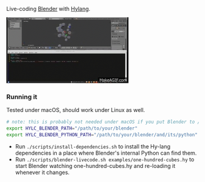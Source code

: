 Live-coding [Blender](http://blender3d.org/) with [Hylang](http://hylang.org/).

[![Quick screencast of Live-coding Blender with Hylang](docs/images/screencast.gif)](https://www.youtube.com/watch?v=vRBdqsaKmuU)

### Running it ###

Tested under macOS, should work under Linux as well.

```bash
# note: this is probably not needed under macOS if you put Blender to /Applications/Blender.app 
export HYLC_BLENDER_PATH="/path/to/your/blender"
export HYLC_BLENDER_PYTHON_PATH="/path/to/your/blender/and/its/python"
```

* Run `./scripts/install-dependencies.sh` to install the Hy-lang dependencies in a place where Blender's internal Python can find them.
* Run `./scripts/blender-livecode.sh examples/one-hundred-cubes.hy` to start Blender watching one-hundred-cubes.hy and re-loading it whenever it changes.

